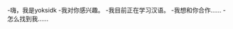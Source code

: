-嗨，我是yoksidk
-我对你感兴趣。
-我目前正在学习汉语。
-我想和你合作……
-怎么找到我……

<!---
yoksidk/yoksidk是一个特殊的存储库，因为它的'README.md（这个文件）出现在您的GitHub配置文件中。
您可以单击预览链接查看更改。
--->
